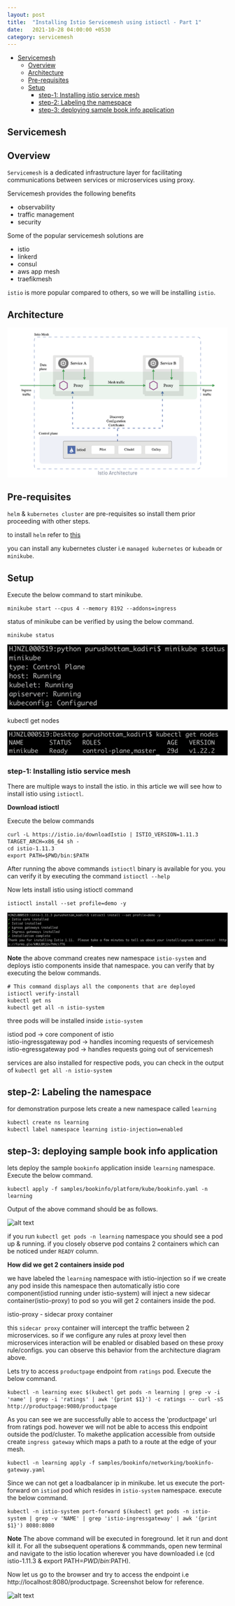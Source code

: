 ```yaml
---
layout: post
title:  "Installing Istio Servicemesh using istioctl - Part 1"
date:   2021-10-28 04:00:00 +0530
category: servicemesh
---
```


- [Servicemesh](#servicemesh)
   - [Overview](#overview)
   - [Architecture](#architecture)
   - [Pre-requisites](#pre-requisites)
   - [Setup](#setup)
       - [step-1: Installing istio service mesh](#step-1-installing-istio-service-mesh)
       - [step-2: Labeling the namespace](#step-2-labeling-the-namespace)
       - [step-3: deploying sample book info application](#step-3-deploying-sample-book-info-application)
    

## Servicemesh

## Overview

`Servicemesh` is a dedicated infrastructure layer for facilitating communications between services or microservices using proxy.

Servicemesh provides the following benefits

- observability
- traffic management
- security

Some of the popular servicemesh solutions are

- istio
- linkerd
- consul 
- aws app mesh
- traefikmesh

`istio` is more popular compared to others, so we will be installing `istio`.

## Architecture

![alt text](/assets/images/istio-architecture.png)

## Pre-requisites

`helm` & `kubernetes cluster` are pre-requisites so install them prior proceeding with other steps.

to install `helm` refer to [this](https://helm.sh/docs/intro/install/)

you can install any kubernetes cluster i.e `managed kubernetes` or `kubeadm` or `minikube`. 

## Setup

Execute the below command to start minikube.

```
minikube start --cpus 4 --memory 8192 --addons=ingress
```

status of minikube can be verified by using the below command.

```
minikube status
```

![alt text](/assets/images/minikube-status.png)

kubectl get nodes

![alt text](/assets/images/kubectl-getnodes.png)

### step-1: Installing istio service mesh

There are multiple ways to install the istio. in this article we will see how to install istio using `istioctl`. 

**Download istioctl**

Execute the below commands

```
curl -L https://istio.io/downloadIstio | ISTIO_VERSION=1.11.3 TARGET_ARCH=x86_64 sh -
cd istio-1.11.3
export PATH=$PWD/bin:$PATH
```

After running the above commands `istioctl` binary is available for you. you can verify it by executing the command `istioctl --help`

Now lets install istio using istioctl command

```
istioctl install --set profile=demo -y
```

![alt text](/assets/images/istio-install.png)

**Note** the above command creates new namespace `istio-system` and deploys istio components inside that namespace. you can verify that by executing the below commands.

```
# This command displays all the components that are deployed
istioctl verify-install
kubectl get ns
kubectl get all -n istio-system
```

three pods will be installed inside `istio-system`

istiod pod -> core component of istio <br/>
istio-ingressgateway pod -> handles incoming requests of servicemesh <br/>
istio-egressgateway pod -> handles requests going out of servicemesh <br/>

services are also installed for respective pods, you can check in the output of `kubectl get all -n istio-system`

## step-2: Labeling the namespace

for demonstration purpose lets create a new namespace called `learning`

```
kubectl create ns learning
kubectl label namespace learning istio-injection=enabled
````

## step-3: deploying sample book info application

lets deploy the sample `bookinfo` application inside `learning` namespace. Execute the below command.

```
kubectl apply -f samples/bookinfo/platform/kube/bookinfo.yaml -n learning
```

Output of the above command should be as follows.

![alt text](/assets/images/istio-bookinfo-deployment.png)

if you run `kubectl get pods -n learning` namespace you should see a pod up & running. if you closely observe pod contains 2 containers which can be noticed under `READY` column.

**How did we get 2 containers inside pod**

we have labeled the `learning` namespace with istio-injection so if we create any pod inside this namespace then automatically istio core component(istiod running under istio-system) will inject a new sidecar container(istio-proxy) to pod so you will get 2 containers inside the pod.

istio-proxy - sidecar proxy container

this `sidecar proxy` container will intercept the traffic between 2 microservices. so if we configure any rules at proxy level then microservices interaction will be enabled or disabled based on these proxy rule/configs. you can observe this behavior from the architecture diagram above.

Lets try to access `productpage` endpoint from `ratings` pod. Execute the below command.

```
kubectl -n learning exec $(kubectl get pods -n learning | grep -v -i 'name' | grep -i 'ratings' | awk '{print $1}') -c ratings -- curl -sS http://productpage:9080/productpage
```

As you can see we are successfully able to access the 'productpage' url from ratings pod. however we will not be able to access this endpoint outside the pod/cluster. To makethe application accessible from outside create `ingress gateway` which maps a path to a route at the edge of your mesh.

```
kubectl -n learning apply -f samples/bookinfo/networking/bookinfo-gateway.yaml
```

Since we can not get a loadbalancer ip in minikube. let us execute the port-forward on `istiod` pod which resides in `istio-system` namespace. execute the below command.

```
kubectl -n istio-system port-forward $(kubectl get pods -n istio-system | grep -v 'NAME' | grep 'istio-ingressgateway' | awk '{print $1}') 8080:8080
```

**Note** The above command will be executed in foreground. let it run and dont kill it. For all the subsequent operations & commmands, open new terminal and navigate to the istio location wherever you have downloaded i.e (cd istio-1.11.3 & export PATH=$PWD/bin:$PATH).

Now let us go to the browser and try to access the endpoint i.e http://localhost:8080/productpage. Screenshot below for reference.

![alt text](/assets/images/product-page-output.png)